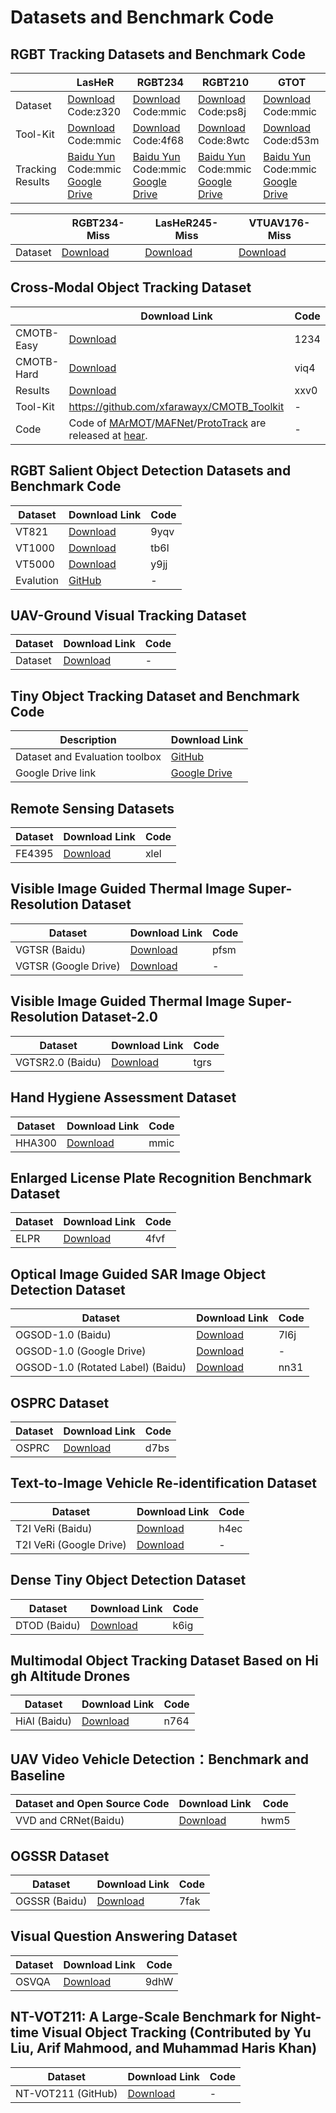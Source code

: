 # Datasets and Benchmark Code

## RGBT Tracking Datasets and Benchmark Code
|  | LasHeR | RGBT234 | RGBT210 | GTOT | 
| --- | --- | --- | --- | --- |
| Dataset | [Download](https://pan.baidu.com/s/19CR43_dqbMiV2HvweWHikg) Code:z320 | [Download](https://pan.baidu.com/s/1qicLsdFbZPf--d1rTijLrw) Code:mmic | [Download](https://pan.baidu.com/s/1FClmX0SH3WarcczkEQbmwA) Code:ps8j | [Download](https://pan.baidu.com/s/1sf49H1nZr7Aly4Ex0WqTfA) Code:mmic | 
| Tool-Kit | [Download](https://pan.baidu.com/s/1SDohdsXcEkubF_pS_o43jw) Code:mmic | [Download](https://pan.baidu.com/s/1UksOGtD2yl6k8mtB-Wr39A) Code:4f68 | [Download](https://pan.baidu.com/s/1KHMlbhu5R29CJvundGL4Sw) Code:8wtc | [Download](https://pan.baidu.com/s/1iVVAXS4LZLvoQSGQnz7ROw) Code:d53m |
| Tracking Results | [Baidu Yun](https://pan.baidu.com/s/1P7_9EsIFvH7rXwLEIiDQGw) Code:mmic <br>[Google Drive](https://drive.google.com/drive/folders/1g0F0PR7W7IEByCZStpaQcqoCmzzoDHPh?usp=sharing)| [Baidu Yun](https://pan.baidu.com/s/1pnyf7FTFLL0fOenS5vkqGw) Code:mmic <br>[Google Drive](https://drive.google.com/drive/folders/17FsdlaK5W6fFiQ-YfYi40EXOCxNURvsQ?usp=sharing)| [Baidu Yun](https://pan.baidu.com/s/1c46jFGNCwrepAl-UI1YnpQ) Code:mmic <br>[Google Drive](https://drive.google.com/drive/folders/1qflOb9MzT_7Ww3tPXvX_hkUiI18Tq8YV?usp=sharing)| [Baidu Yun](https://pan.baidu.com/s/1V1WBeI0Kq3M6Rd_0L6B6iA) Code:mmic <br>[Google Drive](https://drive.google.com/drive/folders/1nHXbXDLlR7DIBth1vbOCzgVn-OSqL9ZV?usp=sharing)|


|  | RGBT234-Miss | LasHeR245-Miss | VTUAV176-Miss |
| --- | --- | --- | --- |
| Dataset | [Download](https://github.com/Alexadlu/Modality-missing-RGBT-Tracking/tree/main/RGBT234-Miss) |[Download](https://github.com/Alexadlu/Modality-missing-RGBT-Tracking/tree/main/LasHeR245-Miss) |[Download](https://github.com/Alexadlu/Modality-missing-RGBT-Tracking/tree/main/VTUAV176-Miss) |

## Cross-Modal Object Tracking Dataset
| | Download Link | Code |
| --- | --- | --- |
| CMOTB-Easy | [Download](https://pan.baidu.com/s/1w5MkfbsH_Gt-of5zrL4c-A?pwd=1234#list/path=%2F) | 1234 |
| CMOTB-Hard | [Download](https://pan.baidu.com/s/1hFjmVGNoTKrpkHUqs5ziaA) | viq4 |
| Results | [Download](https://pan.baidu.com/s/17YPR9y3XfQpSONfXL_RHCQ) | xxv0 |
| Tool-Kit | https://github.com/xfarawayx/CMOTB_Toolkit |-|
| Code | Code of [MArMOT](https://ojs.aaai.org/index.php/AAAI/article/view/20016)/[MAFNet](https://arxiv.org/pdf/2312.14446.pdf)/[ProtoTrack](https://arxiv.org/pdf/2312.14471.pdf) are released at [hear](https://github.com/liulei970507). | - |

## RGBT Salient Object Detection Datasets and Benchmark Code
| Dataset | Download Link | Code |
| --- | --- | --- |
| VT821 | [Download](https://pan.baidu.com/s/1ksuUr3cr6_-fZAsSUp0n0w) | 9yqv |
| VT1000 | [Download](https://pan.baidu.com/s/1i7gfrHoaaRuateMXBxvmMw) | tb6l |
| VT5000 | [Download](https://pan.baidu.com/s/196S1GcnI56Vn6fLO3oXb5Q) | y9jj |
| Evalution | [GitHub](https://github.com/jiwei0921/Saliency-Evaluation-Toolbox) | - |

## UAV-Ground Visual Tracking Dataset
| Dataset | Download Link | Code |
| --- | --- | --- |
| Dataset | [Download](https://github.com/changesthishard/UGVT-Bnechmark-Dataset/tree/main)| - |

## Tiny Object Tracking Dataset and Benchmark Code
| Description | Download Link |
| --- | --- |
| Dataset and Evaluation toolbox | [GitHub](https://github.com/ZYB0726/MKDNet) |
| Google Drive link | [Google Drive](https://drive.google.com/drive/folders/1dK05KfpIoVHQnOwuKEE3vnW8jPF9zdZf?usp=share_link) |

## Remote Sensing Datasets
| Dataset | Download Link | Code |
| --- | --- | --- |
| FE4395 | [Download](https://pan.baidu.com/s/1YZy8CZbtTHzAjtEqMnlnlA) | xlel |

## Visible Image Guided Thermal Image Super-Resolution Dataset
| Dataset | Download Link | Code |
| --- | --- | --- |
| VGTSR (Baidu) | [Download](https://pan.baidu.com/s/1eH9JoObOjuU3VFPT1yYHaw) | pfsm |
| VGTSR (Google Drive) | [Download](https://drive.google.com/drive/folders/19WLeBytRQ8IkE0Cf-s6Ejzcg9WJGBltE?usp=sharing) | - |

## Visible Image Guided Thermal Image Super-Resolution Dataset-2.0
| Dataset | Download Link | Code |
| --- | --- | --- |
| VGTSR2.0 (Baidu) | [Download](https://pan.baidu.com/s/1l05hxPwtz5HIYqhQgPtCNQ?pwd=tgrs) | tgrs |

## Hand Hygiene Assessment Dataset
| Dataset | Download Link | Code |
| --- | --- | --- |
| HHA300 | [Download](https://pan.baidu.com/s/1fbHvs8kvkMulnVtVGFDl_A) | mmic |

## Enlarged License Plate Recognition Benchmark Dataset
| Dataset | Download Link | Code |
| --- | --- | --- |
| ELPR | [Download](https://pan.baidu.com/s/1-hhWfJaWtociFWcfR7pTrA) | 4fvf |

## Optical Image Guided SAR Image Object Detection Dataset
| Dataset | Download Link | Code |
| --- | --- | --- |
| OGSOD-1.0 (Baidu) | [Download](https://pan.baidu.com/s/1C5NxUWPQ9FVraeI1rvOx8A?pwd=7l6j) | 7l6j |
| OGSOD-1.0 (Google Drive) | [Download](https://drive.google.com/file/d/1CN_qOyMLY0aRqvvAhY6af76PobXwXNyf/view?usp=sharing) | - |
| OGSOD-1.0 (Rotated Label) (Baidu) | [Download](https://pan.baidu.com/s/1LJR63GcOnpVydYnq_DopcQ?pwd=nn31) | nn31 |

## OSPRC Dataset
| Dataset | Download Link | Code |
| --- | --- | --- |
| OSPRC | [Download](https://pan.baidu.com/s/1rLSx8NzewvQi9O9Bsw6Hzg?pwd=d7bs) | d7bs |

## Text-to-Image Vehicle Re-identification Dataset
| Dataset | Download Link | Code |
| --- | --- | --- |
| T2I VeRi (Baidu) | [Download](https://pan.baidu.com/s/1QVwHQw2S79LkC8dASD2Gvw) | h4ec |
| T2I VeRi (Google Drive) | [Download](https://drive.google.com/file/d/1tFmrQzTqltxMGPN71P4nSPs6Of23FGYV/view?usp=share_link) | - |

## Dense Tiny Object Detection Dataset
| Dataset | Download Link | Code |
| --- | --- | --- |
| DTOD (Baidu) | [Download](https://pan.baidu.com/s/1obbMwfgDDc_Pj9ehjsvnTg) | k6ig |

## Multimodal Object Tracking Dataset Based on High Altitude Drones
| Dataset | Download Link | Code |
| --- | --- | --- |
| HiAl (Baidu) | [Download](https://pan.baidu.com/s/1ZvdAstzQ9FCdGlPlBDUpJg) | n764 |

## UAV Video Vehicle Detection：Benchmark and Baseline
| Dataset and Open Source Code| Download Link | Code |
| --- | --- | --- |
| VVD and CRNet(Baidu) | [Download](https://pan.baidu.com/s/1VGp9y3R-L-_vJPpDN0sSlA) | hwm5 |

## OGSSR Dataset
| Dataset | Download Link | Code |
| --- | --- | --- |
| OGSSR (Baidu) | [Download](https://pan.baidu.com/s/1mAToM0zwkiVnGDyxR3voYA) | 7fak |

## Visual Question Answering Dataset
| Dataset | Download Link | Code |
| --- | --- | --- |
| OSVQA |[Download](https://pan.baidu.com/s/1s95s4KTs-wqmmCvwKfTcXA)|9dhW|

## NT-VOT211: A Large-Scale Benchmark for Night-time Visual Object Tracking (Contributed by Yu Liu, Arif Mahmood, and Muhammad Haris Khan)
| Dataset | Download Link | Code |
| --- | --- | --- |
| NT-VOT211 (GitHub) | [Download](https://github.com/LiuYuML/NV-VOT211) | - |



